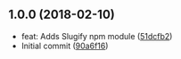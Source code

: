 <a name="1.0.0"></a>
## 1.0.0 (2018-02-10)

* feat: Adds Slugify npm module ([51dcfb2](https://github.com/nanpx/slugify/commit/51dcfb2))
* Initial commit ([90a6f16](https://github.com/nanpx/slugify/commit/90a6f16))
